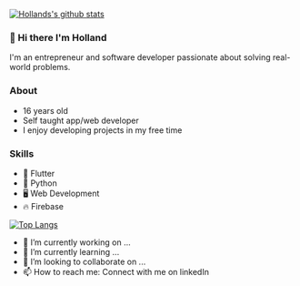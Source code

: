 [![Hollands's github stats](https://github-readme-stats.vercel.app/api?username=HollandPleskac&count_private=true)](https://github.com/HollandPleskac/github-readme-stats)


### 👋 Hi there I'm Holland

I'm an entrepreneur and software developer passionate about solving real-world problems.

### About

- 16 years old
- Self taught app/web developer
- I enjoy developing projects in my free time

### Skills

- 📱 Flutter
- 🐍 Python
- 🖥️ Web Development
- 🔥 Firebase




[![Top Langs](https://github-readme-stats.vercel.app/api/top-langs/?username=HollandPleskac)](https://github.com/HollandPleskac/github-readme-stats)




- 🔭 I’m currently working on ...
- 🌱 I’m currently learning ...
- 👯 I’m looking to collaborate on ...
- 📫 How to reach me: Connect with me on linkedIn

<!--
**HollandPleskac/HollandPleskac** is a ✨ _special_ ✨ repository because its `README.md` (this file) appears on your GitHub profile.

Here are some ideas to get you started:

- 🔭 I’m currently working on ...
- 🌱 I’m currently learning ...
- 👯 I’m looking to collaborate on ...
- 🤔 I’m looking for help with ...
- 💬 Ask me about ...
- 📫 How to reach me: ...
- 😄 Pronouns: ...
- ⚡ Fun fact: ...
-->
